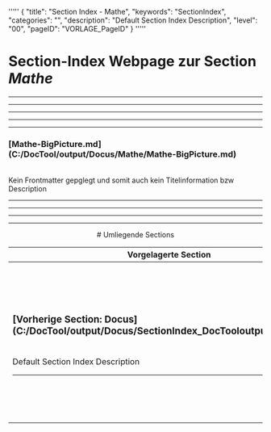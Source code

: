 '''''
{
"title": "Section Index - Mathe",
"keywords": "SectionIndex",
"categories": "",
"description": "Default Section Index Description",
"level": "00",
"pageID": "VORLAGE_PageID"
}
'''''


<h1>Section-Index Webpage zur Section <i>Mathe</i></h1>

<hr><hr><hr><hr><hr>


<h3>[Mathe-BigPicture.md](C:/DocTool/output/Docus/Mathe/Mathe-BigPicture.md)</h3><br>Kein Frontmatter gepglegt und somit auch kein Titelinformation bzw Description<hr><center><hr><hr><hr> # Umliegende Sections
 </h2><br><table><thead> <tr> <th><center>Vorgelagerte Section</center></th> <th><center>Nachgelagerte Section</center></th></tr></thead><tbody><tr><td><h3>[Vorherige Section: Docus](C:/DocTool/output/Docus/SectionIndex_DocTooloutputDocus.html)</h3><br>Default Section Index Description<hr></td><td><h3>[Nachfolgende Section: Mathe](C:/DocTool/content/Docus/Mathe/Regression/SI_Text_SectionIndex_DocToolcontentDocusMatheRegression.md)</h3><br>Default Section Index Description<hr><h3>[Nachfolgende Section: Mathe](C:/DocTool/content/Docus/Mathe/Stochastik/SI_Text_SectionIndex_DocToolcontentDocusMatheStochastik.md)</h3><br>Default Section Index Description<hr></td></tr></tbody></table>
